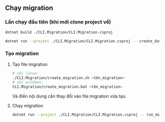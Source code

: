 ## Chạy migration 

### Lần chạy đầu tiên (khi mới clone project về)
```bash
dotnet build ./CLI.Migration/CLI.Migration.csproj

dotnet run --project ./CLI.Migration/CLI.Migration.csproj -- create_database
```

### Tạo migration

1. Tạo file migration
    ```bash
    # với linux:
    ./CLI.Migration/create_migration.sh <tên_migration>
    # với windows:
    CLI.Migration/create_migration.bat <tên_migration>
    ```
   Và điền nội dung cần thay đổi vào file migration vừa tạo.


2. Chạy migration
    ```bash
    dotnet run --project ./CLI.Migration/CLI.Migration.csproj -- run_migration
    ```